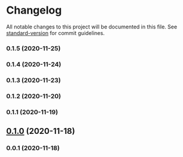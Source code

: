 # Changelog

All notable changes to this project will be documented in this file. See [standard-version](https://github.com/conventional-changelog/standard-version) for commit guidelines.

### 0.1.5 (2020-11-25)

### 0.1.4 (2020-11-24)

### 0.1.3 (2020-11-23)

### 0.1.2 (2020-11-20)

### 0.1.1 (2020-11-19)

## [0.1.0](https://github.com/pahudnet/cdk-foo/compare/v0.0.1...v0.1.0) (2020-11-18)

### 0.0.1 (2020-11-18)
